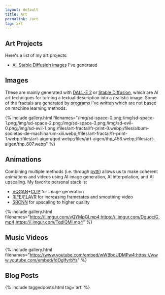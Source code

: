 ```yaml
---
layout: default
title: Art
permalink: /art
tag: art
---
```


## Art Projects

Here's a list of my art projects:

  * [All Stable Diffusion images](/art/all-stable-diffusion) I've generated


## Images

These are mainly generated with [DALL-E 2](/dalle2) or [Stable Diffusion](/stable-diffusion), which are AI art techniques for turning a textual description into a realistic image. Some of the fractals are generated by [programs I've written](https://simplesummit.github.io/blog/fractalexplorer) which are not based on machine learning methods.

{% include gallery.html filenames="/img/sd-space-0.png;/img/sd-space-1.png;/img/sd-space-2.png;/img/sd-space-3.png;/img/sd-evil-0.png;/img/sd-evil-1.png;/files/art-fractal/fr-print-0.webp;/files/album-societas-de-machinarum-xiii.webp;/files/art-fractal/fr-print-1.webp;/files/art-aigen/god.webp;/files/art-aigen/thp_456.webp;/files/art-aigen/thp_607.webp" %}

## Animations

Combining multiple methods (i.e. through [pytti](https://pytti-tools.github.io/pytti-book/intro.html)) allows us to make coherent animations and videos using AI image generation, AI interpolation, and AI upscaling. My favorite personal stack is:

  * [VQGAN](https://compvis.github.io/taming-transformers/)+[CLIP](https://openai.com/blog/clip/) for image generation
  * [RIFE](https://github.com/megvii-research/ECCV2022-RIFE)/[FLAVR](https://tarun005.github.io/FLAVR/) for increasing framerates and smoothing video
  * [SRCNN](https://github.com/kunal-visoulia/Image-Restoration-using-SRCNN) for upscaling to higher quality

{% include gallery.html filenames="https://i.imgur.com/vQYMpGI.mp4;https://i.imgur.com/DguqciG.mp4;https://i.imgur.com/TqdlQMl.mp4" %}

## Music Videos

{% include gallery.html filenames="https://www.youtube.com/embed/wWBboUDMPw4;https://www.youtube.com/embed/fdOgIfyrbYs" %}

## Blog Posts

<div markdown="0">
  {% include taggedposts.html tag='art' %}
</div>

